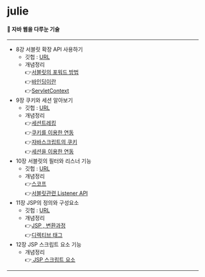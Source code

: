 # julie

####  📘 자바 웹을 다루눈 기술

----

- 8강 서블릿 확장 API 사용하기
    - 깃헙 : [URL](https://github.com/2020JSP/julie/tree/master/src/ch8) <br/>
    - 개념정리 <br/>
        👉[서블릿의 포워드 방법 ](https://juliea.tistory.com/6) <br/>
        👉[바인딩이란](https://juliea.tistory.com/7) <br/>
        👉[ServletContext ](https://juliea.tistory.com/8) <br/>
- 9장 쿠키와 세션 알아보기 
    - 깃헙 : 
    [URL](https://github.com/2020JSP/julie/tree/master/src/ch9)
    - 개념정리  <br/>
        👉[세션트레킹](https://juliea.tistory.com/9) <br/>
        👉[쿠키를 이용한 연동](https://juliea.tistory.com/10) <br/>
        👉[자바스크립트의 쿠키](https://juliea.tistory.com/11) <br/>
        👉[세션을 이용한 연동](https://juliea.tistory.com/12) <br/>
 - 10장 서블릿의 필터와 리스너 기능 
    - 깃헙 : 
    [URL](https://github.com/2020JSP/julie/tree/master/src/ch10)
    - 개념정리 <br/>
        👉[스코프](https://juliea.tistory.com/13) <br/>
        👉[서블릿관련  Listener API](https://juliea.tistory.com/14) <br/>
 - 11장 JSP의 정의와 구성요소
    - 깃헙 : 
    [URL](https://github.com/2020JSP/julie/tree/master/src/ch11)
    - 개념정리 <br/>
        👉[JSP , 변환과정 ](https://juliea.tistory.com/15) <br/>
        👉[디렉티브 태그 ](https://juliea.tistory.com/16) <br/>
 - 12장 JSP 스크립트 요소 기능 
     - 개념정리 <br/>
        👉[ JSP 스크립트 요소  ](https://juliea.tistory.com/17) <br/> 
----
